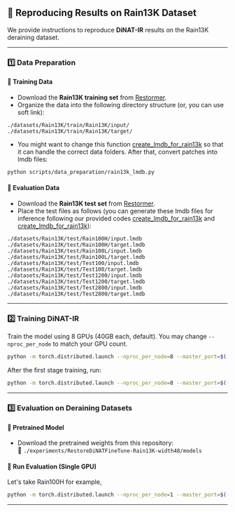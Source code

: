 ## 🚀 Reproducing Results on Rain13K Dataset

We provide instructions to reproduce **DiNAT-IR** results on the Rain13K deraining dataset.

---

### 1️⃣ Data Preparation

#### 🔹 Training Data

- Download the **Rain13K training set** from [Restormer](https://github.com/swz30/Restormer/blob/main/Deraining/download_data.py).
- Organize the data into the following directory structure  (or, you can use soft link):

```
./datasets/Rain13K/train/Rain13K/input/
./datasets/Rain13K/train/Rain13K/target/
```

- You might want to change this function [create_lmdb_for_rain13k](/basicsr/utils/create_lmdb.py) so that it can handle the correct data folders. After that, convert patches into lmdb files:
```bash
python scripts/data_preparation/rain13k_lmdb.py
```

#### 🔹 Evaluation Data

- Download the **Rain13K test set** from [Restormer](https://github.com/swz30/Restormer/blob/main/Deraining/download_data.py).
- Place the test files as follows (you can generate these lmdb files for inference following our provided codes [create_lmdb_for_rain13k](/basicsr/utils/create_lmdb.py) and [create_lmdb_for_rain13k](/scripts/data_preparation/rain13k_lmdb.py)):

```
./datasets/Rain13K/test/Rain100H/input.lmdb
./datasets/Rain13K/test/Rain100H/target.lmdb
./datasets/Rain13K/test/Rain100L/input.lmdb
./datasets/Rain13K/test/Rain100L/target.lmdb
./datasets/Rain13K/test/Test100/input.lmdb
./datasets/Rain13K/test/Test100/target.lmdb
./datasets/Rain13K/test/Test1200/input.lmdb
./datasets/Rain13K/test/Test1200/target.lmdb
./datasets/Rain13K/test/Test2800/input.lmdb
./datasets/Rain13K/test/Test2800/target.lmdb
```

---

### 2️⃣ Training DiNAT-IR

Train the model using 8 GPUs (40GB each, default). You may change `--nproc_per_node` to match your GPU count.

```bash
python -m torch.distributed.launch --nproc_per_node=8 --master_port=$((12000 + RANDOM % 10000)) basicsr/train.py -opt options/train/Rain13K/RestoreDiNAT-width48.yml --launcher pytorch
```
After the first stage training, run:
```bash
python -m torch.distributed.launch --nproc_per_node=8 --master_port=$((12000 + RANDOM % 10000)) basicsr/train.py -opt options/train/Rain13K/RestoreDiNATFineTune-width48.yml --launcher pytorch
```
---

### 3️⃣ Evaluation on Deraining Datasets

#### 🔹 Pretrained Model

- Download the pretrained weights from this repository:  
  📁 `./experiments/RestoreDiNATFineTune-Rain13K-width48/models`

#### 🔹 Run Evaluation (Single GPU)

Let's take Rain100H for example,
```bash
python -m torch.distributed.launch --nproc_per_node=1 --master_port=$((12000 + RANDOM % 10000)) basicsr/test.py -opt options/test/Rain13K/RestoreDiNAT-Rain100H-width48.yml --launcher pytorch
```
---
